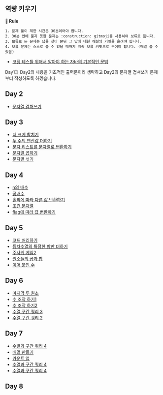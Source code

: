 ## 역량 키우기

**📝 Rule**
```
1. 문제 풀이 제한 시간은 30분이어야 합니다.
2. 30분 안에 풀지 못한 문제는 :construction: gitmoji를 사용하여 보류로 둡니다.
3. 보류로 둔 문제는 답을 찾아 본뒤 그 답에 대한 해설의 커밋을 올려야 됩니다.
4. 보류 문제는 스스로 풀 수 있을 때까지 계속 보류 커밋으로 두어야 합니다. (매일 풀 수 있음)
```

- <a href="https://yuchan-log.notion.site/2e98b91899984c7c906f8ba9976f0783?pvs=4">코딩 테스틀 위해서 알아야 하는 자바의 기본적인 문법</a>

Day1과 Day2의 내용을 기초적인 출력문이라 생략하고 Day2의 문자열 겹쳐쓰기 문제부터 작성하도록 하겠습니다.

## Day 2
- <a href="https://github.com/U-REskiling-acadmey/Algorithm/blob/main/Capacity_building/Day%202/%EB%AC%B8%EC%9E%90%EC%97%B4%20%EA%B2%B9%EC%B3%90%EC%93%B0%EA%B8%B0.md#%EB%82%98%EC%9D%98-%ED%92%80%EC%9D%B4">문자열 겹쳐쓰기</a>

## Day 3
- <a href="https://github.com/U-REskiling-acadmey/Algorithm/blob/main/Capacity_building/Dat%203/%EB%8D%94%20%ED%81%AC%EA%B2%8C%20%ED%95%A9%EC%B9%98%EA%B8%B0.md#%EB%82%98%EC%9D%98-%ED%92%80%EC%9D%B4">더 크게 합치기</a>
- <a href="https://github.com/U-REskiling-acadmey/Algorithm/blob/main/Capacity_building/Dat%203/%EB%91%90%20%EC%88%98%EC%9D%98%20%EC%97%B0%EC%82%B0%EA%B0%92%20%EB%8D%94%ED%95%98%EA%B8%B0.md#%EB%82%98%EC%9D%98-%ED%92%80%EC%9D%B4">두 수의 연산값 더하기</a>
- <a href="https://github.com/U-REskiling-acadmey/Algorithm/blob/main/Capacity_building/Dat%203/%EB%AC%B8%EC%9E%90%20%EB%A6%AC%EC%8A%A4%ED%8A%B8%EB%A5%BC%20%EB%AC%B8%EC%9E%90%EC%97%B4%EB%A1%9C%20%EB%B3%80%ED%99%98%ED%95%98%EA%B8%B0.md#%EB%82%98%EC%9D%98-%ED%92%80%EC%9D%B4">문자 리스트를 문자열로 변환하기</a>
- <a href="https://github.com/U-REskiling-acadmey/Algorithm/blob/main/Capacity_building/Dat%203/%EB%AC%B8%EC%9E%90%EC%97%B4%20%EA%B3%B1%ED%95%98%EA%B8%B0.md#%EB%82%98%EC%9D%98-%ED%92%80%EC%9D%B4">문자열 곱하기</a>
- <a href="https://github.com/U-REskiling-acadmey/Algorithm/blob/main/Capacity_building/Dat%203/%EB%AC%B8%EC%9E%90%EC%97%B4%20%EC%84%9E%EA%B8%B0.md#%EB%82%98%EC%9D%98-%ED%92%80%EC%9D%B4">문자열 섞기</a>

## Day 4
- <a href="https://github.com/U-REskiling-acadmey/Algorithm/blob/main/Capacity_building/Day%204/n%EC%9D%98%20%EB%B0%B0%EC%88%98.md#%EB%82%98%EC%9D%98-%ED%92%80%EC%9D%B4">n의 배수</a>
- <a href="https://github.com/U-REskiling-acadmey/Algorithm/blob/main/Capacity_building/Day%204/%EA%B3%B5%EB%B0%B0%EC%88%98.md#%EB%82%98%EC%9D%98-%ED%92%80%EC%9D%B4">공배수</a>
- <a href="https://github.com/U-REskiling-acadmey/Algorithm/blob/main/Capacity_building/Day%204/%ED%99%80%EC%A7%9D%EC%97%90%20%EB%94%B0%EB%9D%BC%20%EB%8B%A4%EB%A5%B8%20%EA%B0%92%20%EB%B0%98%ED%99%98%ED%95%98%EA%B8%B0.md#%EB%82%98%EC%9D%98-%ED%92%80%EC%9D%B4">홀짝에 따라 다른 값 반환하기</a>
- <a href="https://github.com/U-REskiling-acadmey/Algorithm/blob/main/Capacity_building/Day%204/%EC%A1%B0%EA%B1%B4%20%EB%AC%B8%EC%9E%90%EC%97%B4.md#%EB%82%98%EC%9D%98-%ED%92%80%EC%9D%B4">조건 문자열</a>
- <a href="https://github.com/U-REskiling-acadmey/Algorithm/blob/main/Capacity_building/Day%204/flag%EC%97%90%20%EB%94%B0%EB%9D%BC%20%EA%B0%92%20%EB%B3%80%ED%99%98%ED%95%98%EA%B8%B0.md#%EB%82%98%EC%9D%98-%ED%92%80%EC%9D%B4">flag에 따라 값 변환하기</a>

## Day 5
- <a href="https://github.com/U-REskiling-acadmey/Algorithm/blob/main/Capacity_building/Day%205/%EC%BD%94%EB%93%9C%20%EC%B2%98%EB%A6%AC%ED%95%98%EA%B8%B0.md#%EC%BD%94%EB%93%9C-%EC%B2%98%EB%A6%AC%ED%95%98%EA%B8%B0">코드 처리하기</a>
- <a href="https://github.com/U-REskiling-acadmey/Algorithm/blob/main/Capacity_building/Day%205/%EB%93%B1%EC%B0%A8%EC%88%98%EC%97%B4%EC%9D%98%20%ED%8A%B9%EC%A0%95%ED%95%9C%20%EA%B0%92%EB%A7%8C%20%EB%8D%94%ED%95%98%EA%B8%B0.md#%EB%91%A5%EC%B0%A8%EC%88%98%EC%97%B4%EC%9D%98-%ED%8A%B9%EC%A0%95%ED%95%9C-%EA%B0%92%EB%A7%8C-%EB%8D%94%ED%95%98%EA%B8%B0">등차수열의 특정한 항만 더하기</a>
- <a href="https://github.com/U-REskiling-acadmey/Algorithm/blob/main/Capacity_building/Day%205/%EC%A3%BC%EC%82%AC%EC%9C%84%20%EA%B2%8C%EC%9E%842.md#%EC%A3%BC%EC%82%AC%EC%9C%84-%EA%B2%8C%EC%9E%842">주사위 게임2</a>
- <a href="https://github.com/U-REskiling-acadmey/Algorithm/blob/main/Capacity_building/Day%205/%EC%9B%90%EC%86%8C%EB%93%A4%EC%9D%98%20%EA%B3%B1%EA%B3%BC%20%ED%95%A9.md#%EC%9B%90%EC%86%8C%EB%93%A4%EC%9D%98-%EA%B3%B1%EA%B3%BC-%ED%95%A9">원소들의 곱과 합</a>
- <a href="https://github.com/U-REskiling-acadmey/Algorithm/blob/main/Capacity_building/Day%205/%EC%9D%B4%EC%96%B4%20%EB%B6%99%EC%9D%B8%20%EC%88%98.md#%EC%9D%B4%EC%96%B4-%EB%B6%99%EC%9D%B8-%EC%88%98">이어 붙인 수</a>

## Day 6
- <a href="https://github.com/U-REskiling-acadmey/Algorithm/blob/main/Capacity_building/Day%206/%EB%A7%88%EC%A7%80%EB%A7%89%20%EB%91%90%20%EC%9B%90%EC%86%8C.md#%EB%A7%88%EC%A7%80%EB%A7%89-%EC%9B%90%EC%86%8C">마지막 두 원소</a>
- <a href="https://github.com/U-REskiling-acadmey/Algorithm/blob/main/Capacity_building/Day%206/%EC%88%98%20%EC%A1%B0%EC%9E%91%20%ED%95%98%EA%B8%B0%201.md#%EC%88%98-%EC%A1%B0%EC%9E%91-%ED%95%98%EA%B8%B0-1">수 조작 하기1</a>
- <a href="https://github.com/U-REskiling-acadmey/Algorithm/blob/main/Capacity_building/Day%206/%EC%88%98%20%EC%A1%B0%EC%9E%91%20%ED%95%98%EA%B8%B02.md#%EC%88%98-%EC%A1%B0%EC%9E%91-%ED%95%98%EA%B8%B0-2">수 조작 하기2</a>
- <a href="https://github.com/U-REskiling-acadmey/Algorithm/blob/main/Capacity_building/Day%206/%EC%88%98%EC%97%B4%20%EA%B5%AC%EA%B0%84%20%EC%BF%BC%EB%A6%AC2.md#%EC%88%98%EC%97%B4-%EA%B5%AC%EA%B0%84-%EC%BF%BC%EB%A6%AC2">수열 구간 쿼리 3</a>
- <a href="https://github.com/U-REskiling-acadmey/Algorithm/blob/main/Capacity_building/Day%206/%EC%88%98%EC%97%B4%20%EA%B5%AC%EA%B0%84%20%EC%BF%BC%EB%A6%AC3.md#%EC%88%98%EC%97%B4-%EA%B5%AC%EA%B0%84-%EC%BF%BC%EB%A6%AC3">수열 구간 쿼리 2</a>

## Day 7
- <a href="">수열과 구간 쿼리 4</a>
- <a href="">배열 만들기</a>
- <a href="">카운트 업</a>
- <a href="">수열과 구간 쿼리 4</a>
- <a href="">수열과 구간 쿼리 4</a>

## Day 8
